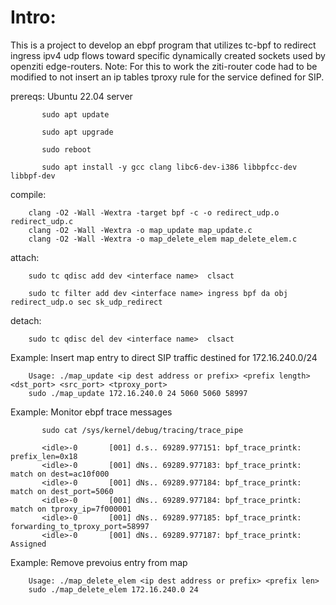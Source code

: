 # Intro:

  This is a project to develop an ebpf program that 
  utilizes tc-bpf to redirect ingress ipv4 udp flows toward specific
  dynamically created sockets used by openziti edge-routers.
  Note: For this to work the ziti-router code had to be modified to not insert
        an ip tables tproxy rule for the service defined for SIP.

  prereqs: Ubuntu 22.04 server

           sudo apt update

           sudo apt upgrade

           sudo reboot

           sudo apt install -y gcc clang libc6-dev-i386 libbpfcc-dev libbpf-dev

  compile:

        clang -O2 -Wall -Wextra -target bpf -c -o redirect_udp.o redirect_udp.c
        clang -O2 -Wall -Wextra -o map_update map_update.c
        clang -O2 -Wall -Wextra -o map_delete_elem map_delete_elem.c 
  
  attach:
        
        sudo tc qdisc add dev <interface name>  clsact

        sudo tc filter add dev <interface name> ingress bpf da obj redirect_udp.o sec sk_udp_redirect

  detach:

        sudo tc qdisc del dev <interface name>  clsact

  Example: Insert map entry to direct SIP traffic destined for 172.16.240.0/24

        Usage: ./map_update <ip dest address or prefix> <prefix length> <dst_port> <src_port> <tproxy_port>
        sudo ./map_update 172.16.240.0 24 5060 5060 58997 
 
  Example: Monitor ebpf trace messages

           sudo cat /sys/kernel/debug/tracing/trace_pipe
           
           <idle>-0       [001] d.s.. 69289.977151: bpf_trace_printk: prefix_len=0x18
           <idle>-0       [001] dNs.. 69289.977183: bpf_trace_printk: match on dest=ac10f000
           <idle>-0       [001] dNs.. 69289.977184: bpf_trace_printk: match on dest_port=5060
           <idle>-0       [001] dNs.. 69289.977184: bpf_trace_printk: match on tproxy_ip=7f000001
           <idle>-0       [001] dNs.. 69289.977185: bpf_trace_printk: forwarding_to_tproxy_port=58997
           <idle>-0       [001] dNs.. 69289.977187: bpf_trace_printk: Assigned
 
  Example: Remove prevoius entry from map

        Usage: ./map_delete_elem <ip dest address or prefix> <prefix len>
        sudo ./map_delete_elem 172.16.240.0 24
  
  
